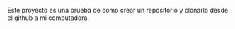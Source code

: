 Este proyecto es una prueba de como crear un repositorio y clonarlo desde el github a mi computadora.